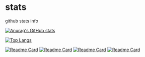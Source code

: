 # stats
github stats info 

[![Anurag's GitHub stats](https://github-readme-stats.vercel.app/api?username=humorhan)](https://github.com/humorHan)

[![Top Langs](https://github-readme-stats.vercel.app/api/top-langs/?username=humorhan)](https://github.com/humorHan)

[![Readme Card](https://github-readme-stats.vercel.app/api/pin/?username=humorhan&repo=qiankun)](https://github.com/humorHan/qiankun)
[![Readme Card](https://github-readme-stats.vercel.app/api/pin/?username=humorhan&repo=H5--)](https://github.com/humorHan/H5--)
[![Readme Card](https://github-readme-stats.vercel.app/api/pin/?username=humorhan&repo=webpack5.x)](https://github.com/humorHan/webpack5.x)
[![Readme Card](https://github-readme-stats.vercel.app/api/pin/?username=humorhan&repo=vue3-webpack5-template)](https://github.com/humorHan/vue3-webpack5-template)
